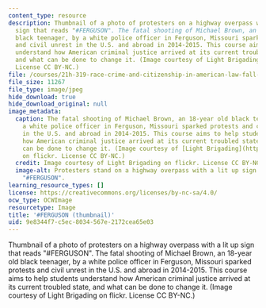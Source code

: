 ```yaml
---
content_type: resource
description: Thumbnail of a photo of protesters on a highway overpass with a lit up
  sign that reads "#FERGUSON". The fatal shooting of Michael Brown, an 18-year old
  black teenager, by a white police officer in Ferguson, Missouri sparked protests
  and civil unrest in the U.S. and abroad in 2014-2015. This course aims to help students
  understand how American criminal justice arrived at its current troubled state,
  and what can be done to change it. (Image courtesy of Light Brigading on flickr.
  License CC BY-NC.)
file: /courses/21h-319-race-crime-and-citizenship-in-american-law-fall-2014/9e8344f7c5ec8034567e2172cea65e03_21h-319f14-th.jpg
file_size: 11267
file_type: image/jpeg
hide_download: true
hide_download_original: null
image_metadata:
  caption: The fatal shooting of Michael Brown, an 18-year old black teenager, by
    a white police officer in Ferguson, Missouri sparked protests and civil unrest
    in the U.S. and abroad in 2014-2015. This course aims to help students understand
    how American criminal justice arrived at its current troubled state, and what
    can be done to change it. (Image courtesy of [Light Brigading](https://flic.kr/p/oGHJuN)
    on flickr. License CC BY-NC.)
  credit: Image courtesy of Light Brigading on flickr. License CC BY-NC.
  image-alt: Protesters stand on a highway overpass with a lit up sign that reads
    "#FERGUSON".
learning_resource_types: []
license: https://creativecommons.org/licenses/by-nc-sa/4.0/
ocw_type: OCWImage
resourcetype: Image
title: '#FERGUSON (thumbnail)'
uid: 9e8344f7-c5ec-8034-567e-2172cea65e03
---
```

Thumbnail of a photo of protesters on a highway overpass with a lit up sign that reads "#FERGUSON". The fatal shooting of Michael Brown, an 18-year old black teenager, by a white police officer in Ferguson, Missouri sparked protests and civil unrest in the U.S. and abroad in 2014-2015. This course aims to help students understand how American criminal justice arrived at its current troubled state, and what can be done to change it. (Image courtesy of Light Brigading on flickr. License CC BY-NC.)